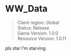 # WW_Data

> Client region: Global</br>
> Status: Release</br>
> Game Version: 1.0.0</br>
> Resource Version: 1.0.11</br>

pls star I'm starving
